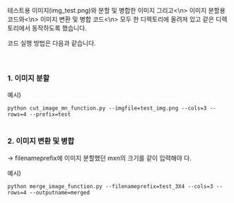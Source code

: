테스트용 이미지(img_test.png)와 분할 및 병합한 이미지 그리고<\n> 
이미지 분할용 코드와<\n> 
이미지 변환 및 병합 코드<\n> 
모두 한 디렉토리에 올려져 있고 같은 디렉토리에서 동작하도록 했습니다.</br>

코드 실행 방법은 다음과 같습니다.</br></br></br>



### 1. 이미지 분할
예시)

```python cut_image_mn_function.py --imgfile=test_img.png --cols=3 --rows=4 --prefix=test```</br></br>




### 2. 이미지 변환 및 병합
-> filenameprefix에 이미지 분할했던 mxn의 크기를 같이 입력해야 다.

예시)

```python merge_image_function.py --filenameprefix=test_3X4 --cols=3 --rows=4 --outputname=merged```
